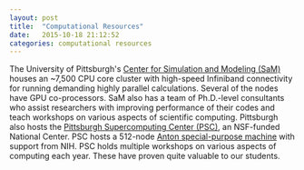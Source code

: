 ```yaml
---
layout: post
title:  "Computational Resources"
date:   2015-10-18 21:12:52
categories: computational resources
---
```

The University of Pittsburgh's [Center for Simulation and Modeling (SaM)](http://www.sam.pitt.edu/) houses an ~7,500 CPU
core cluster with high-speed Infiniband connectivity for running demanding highly parallel calculations.  Several of the
nodes have GPU co-processors.  SaM also has a team of Ph.D.-level consultants who assist researchers with improving
performance of their codes and teach workshops on various aspects of scientific computing. Pittsburgh also hosts the
[Pittsburgh Supercomputing Center (PSC)](http://www.psc.edu/), an NSF-funded National Center. PSC hosts a
512-node [Anton special-purpose machine](https://www.psc.edu/index.php/computing-resources/anton) with support from NIH.  PSC holds multiple
workshops on various aspects of computing each year. These have proven quite valuable to our students.
